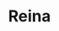 ---
title: Reina
date: 
draft: false

# descripcion
description : Conjunto de aros pasantes, anillo y dije de plata con cristal y marquesita. Anillo talle 18 mm (diámetro del anillo). Única medida (chequeá bien tu medida).

materials: Plata 925

color: 

dimensions: Largo dije 2,70 x 1,30 cm

code: 06-18-1059

type: "Conjuntos"

categories: [destacados]

price: $14.650,00

price_eftvo: $12.455,00

# Images
# first image will be shown in the product page
images:
  # - image: "images/path_to_image"
  # La ubicacion de las imagenes es imagenes/Conjuntos/Conjuntos.Aros y Dije/06-18-1059-reina
  - image: "./images/conjuntos/aros_y_dije/06-18-1059-reina_a.jpg"
  - image: "./images/conjuntos/aros_y_dije/06-18-1059-reina_b.jpg"
  - image: "./images/conjuntos/aros_y_dije/06-18-1059-reina_c.jpg"
---